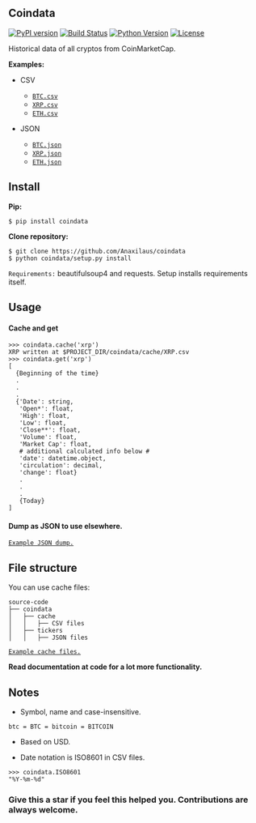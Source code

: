 ## Coindata
[![PyPI version](https://badge.fury.io/py/coindata.svg)](https://pypi.org/project/coindata/)
[![Build Status](https://travis-ci.org/Anaxilaus/coindata.svg?branch=master)](https://travis-ci.org/Anaxilaus/coindata)
[![Python Version](https://img.shields.io/badge/python-3.5%20|%203.6%20|%203.7-blue.svg)](./.travis.yml)
[![License](https://img.shields.io/badge/license-MIT-yellow.svg)](./LICENSE)

Historical data of all cryptos from CoinMarketCap.

**Examples:**

- CSV
    - [`BTC.csv`](./examples/cache_files/BTC.csv)
    - [`XRP.csv`](./examples/cache_files/XRP.csv)
    - [`ETH.csv`](./examples/cache_files/ETH.csv)

- JSON
    - [`BTC.json`](./examples/dump_json/btc.json)
    - [`XRP.json`](./examples/dump_json/xrp.json)
    - [`ETH.json`](./examples/dump_json/eth.json)


## Install

**Pip:**

```
$ pip install coindata
```

**Clone repository:**

```
$ git clone https://github.com/Anaxilaus/coindata
$ python coindata/setup.py install
```

`Requirements:` beautifulsoup4 and requests. Setup installs requirements itself. 

## Usage
#### Cache and get

```
>>> coindata.cache('xrp')
XRP written at $PROJECT_DIR/coindata/cache/XRP.csv
>>> coindata.get('xrp')
[
  {Beginning of the time}
  .
  .
  . 
  {'Date': string,
   'Open*': float,
   'High': float,
   'Low': float,
   'Close**': float,
   'Volume': float,
   'Market Cap': float,
   # additional calculated info below #
   'date': datetime.object,
   'circulation': decimal,
   'change': float}
   . 
   .
   .
   {Today}
]
```

#### Dump as JSON to use elsewhere.

[`Example JSON dump.`](./examples/dump_json)


## File structure

You can use cache files:

```
source-code
├── coindata
│   ├── cache
│   │   ├── CSV files
│   ├── tickers
│   │   ├── JSON files
```

[`Example cache files.`](./examples/cache_files)

**Read documentation at code for a lot more functionality.**

## Notes

- Symbol, name and case-insensitive.

```
btc = BTC = bitcoin = BITCOIN
```

- Based on USD.

- Date notation is ISO8601 in CSV files.

```
>>> coindata.ISO8601
"%Y-%m-%d"
```

### Give this a star if you feel this helped you. Contributions are always welcome.
